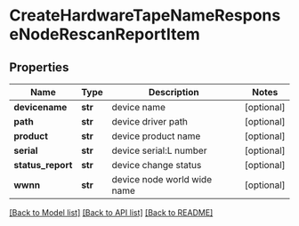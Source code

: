 # CreateHardwareTapeNameResponseNodeRescanReportItem

## Properties
Name | Type | Description | Notes
------------ | ------------- | ------------- | -------------
**devicename** | **str** | device name | [optional] 
**path** | **str** | device driver path | [optional] 
**product** | **str** | device product name | [optional] 
**serial** | **str** | device serial:L number | [optional] 
**status_report** | **str** | device change status | [optional] 
**wwnn** | **str** | device node world wide name | [optional] 

[[Back to Model list]](../README.md#documentation-for-models) [[Back to API list]](../README.md#documentation-for-api-endpoints) [[Back to README]](../README.md)


